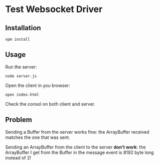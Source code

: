 Test Websocket Driver
=====================

## Installation

    npm install

## Usage

Run the server:

    node server.js

Open the client in you browser:

    open index.html

Check the consol on both client and server.

## Problem

Sending a Buffer from the server works fine: the ArrayBuffer received matches the one that was sent.

Sending an ArrayBuffer from the client to the server __don't work__: the ArrayBuffer I get from the Buffer in the message event is 8192 byte long instead of 2!
